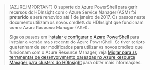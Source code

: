 > [AZURE.IMPORTANT] O suporte do Azure PowerShell para gerir recursos do HDInsight com o Azure Service Manager (ASM) foi __preterido__ e será removido até 1 de janeiro de 2017. Os passos neste documento utilizam os novos cmdlets do HDInsight que funcionam com o Azure Resource Manager (ARM).
>
> Siga os passos em [Instalar e configurar o Azure PowerShell](../articles/powershell-install-configure.md) para instalar a versão mais recente do Azure PowerShell. Se tiver scripts que tenham de ser modificados para utilizar os novos cmdlets que funcionam com o Azure Resource Manager, veja [Migrar para as ferramentas de desenvolvimento baseadas no Azure Resource Manager para clusters do HDInsight](../articles/hdinsight/hdinsight-hadoop-development-using-azure-resource-manager.md) para obter mais informações.


<!--HONumber=Sep16_HO3-->


